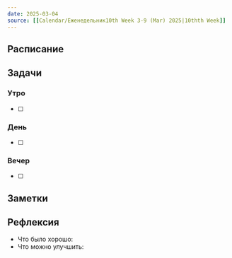 ```yaml
---
date: 2025-03-04
source: [[Calendar/Еженедельник10th Week 3-9 (Mar) 2025|10thth Week]]
---
```



## Расписание

## Задачи

### Утро

- [ ]

### День

- [ ]

### Вечер

- [ ]

## Заметки

## Рефлексия

- Что было хорошо:
- Что можно улучшить: